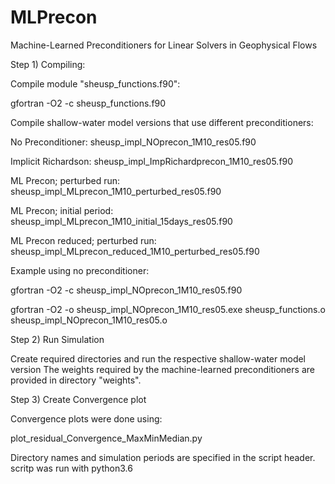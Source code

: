 # MLPrecon
Machine-Learned Preconditioners for Linear Solvers in Geophysical Flows


Step 1) Compiling:

Compile module "sheusp_functions.f90":

gfortran -O2 -c sheusp_functions.f90


Compile shallow-water model versions that use different preconditioners:

No Preconditioner:                sheusp_impl_NOprecon_1M10_res05.f90

Implicit Richardson:              sheusp_impl_ImpRichardprecon_1M10_res05.f90

ML Precon; perturbed run:         sheusp_impl_MLprecon_1M10_perturbed_res05.f90

ML Precon; initial period:        sheusp_impl_MLprecon_1M10_initial_15days_res05.f90

ML Precon reduced; perturbed run: sheusp_impl_MLprecon_reduced_1M10_perturbed_res05.f90


Example using no preconditioner:

gfortran -O2 -c sheusp_impl_NOprecon_1M10_res05.f90

gfortran -O2 -o sheusp_impl_NOprecon_1M10_res05.exe sheusp_functions.o sheusp_impl_NOprecon_1M10_res05.o


Step 2) Run Simulation

Create required directories and run the respective shallow-water model version
The weights required by the machine-learned preconditioners are provided in directory "weights".


Step 3) Create Convergence plot

Convergence plots were done using:

plot_residual_Convergence_MaxMinMedian.py

Directory names and simulation periods are specified in the script header.
scritp was run with python3.6

